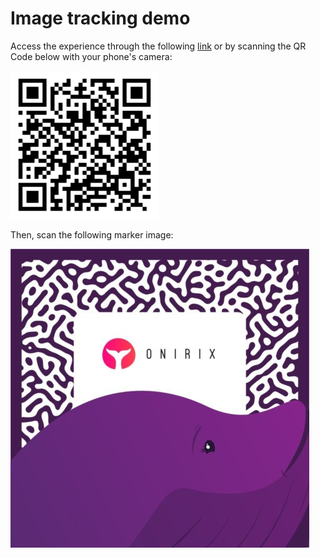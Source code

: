 # Image tracking demo

Access the experience through the following [link](https://onirix-ar.github.io/threejs/image-tracking/) or by scanning the QR Code below with your phone's camera:

![test-qr](test-qr.png)

Then, scan the following marker image:

![marker-image](marker-onirix.jpg)

